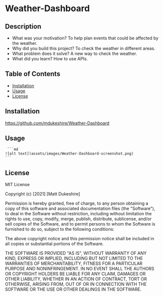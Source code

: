 # Weather-Dashboard

## Description
- What was your motivation?
    To help plan events that could be affected by the weather.
- Why did you build this project?
     To check the weather in different areas.
- What problem does it solve?
    A new way to check the weather.
- What did you learn?
    How to use APIs.

## Table of Contents
- [Installation](#installation)
- [Usage](#usage)
- [License](#license)

## Installation
https://github.com/mdukeshire/Weather-Dashboard



## Usage
     ```md
    ![alt text](assets/images/Weather-Dashboard-screenshot.png)
    ```
## License
MIT License

Copyright (c) [2021] [Matt Dukeshire]

Permission is hereby granted, free of charge, to any person obtaining a copy
of this software and associated documentation files (the "Software"), to deal
in the Software without restriction, including without limitation the rights
to use, copy, modify, merge, publish, distribute, sublicense, and/or sell
copies of the Software, and to permit persons to whom the Software is
furnished to do so, subject to the following conditions:

The above copyright notice and this permission notice shall be included in all
copies or substantial portions of the Software.

THE SOFTWARE IS PROVIDED "AS IS", WITHOUT WARRANTY OF ANY KIND, EXPRESS OR
IMPLIED, INCLUDING BUT NOT LIMITED TO THE WARRANTIES OF MERCHANTABILITY,
FITNESS FOR A PARTICULAR PURPOSE AND NONINFRINGEMENT. IN NO EVENT SHALL THE
AUTHORS OR COPYRIGHT HOLDERS BE LIABLE FOR ANY CLAIM, DAMAGES OR OTHER
LIABILITY, WHETHER IN AN ACTION OF CONTRACT, TORT OR OTHERWISE, ARISING FROM,
OUT OF OR IN CONNECTION WITH THE SOFTWARE OR THE USE OR OTHER DEALINGS IN THE
SOFTWARE.

